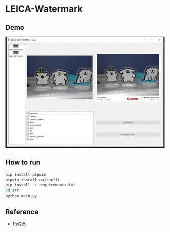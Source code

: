 # LEICA-Watermark

## Demo

![](./demo/demo_1.png)
## How to run

```bash
pip install pipwin
pipwin install cairocffi
pip install -r requirements.txt
cd src
python main.py
```

## Reference

- [PyQt5](https://pypi.org/project/PyQt5/)